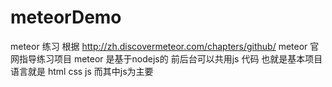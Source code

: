 # meteorDemo
meteor 练习
根据 http://zh.discovermeteor.com/chapters/github/
meteor 官网指导练习项目
meteor 是基于nodejs的 前后台可以共用js 代码
也就是基本项目语言就是 html css js 而其中js为主要

